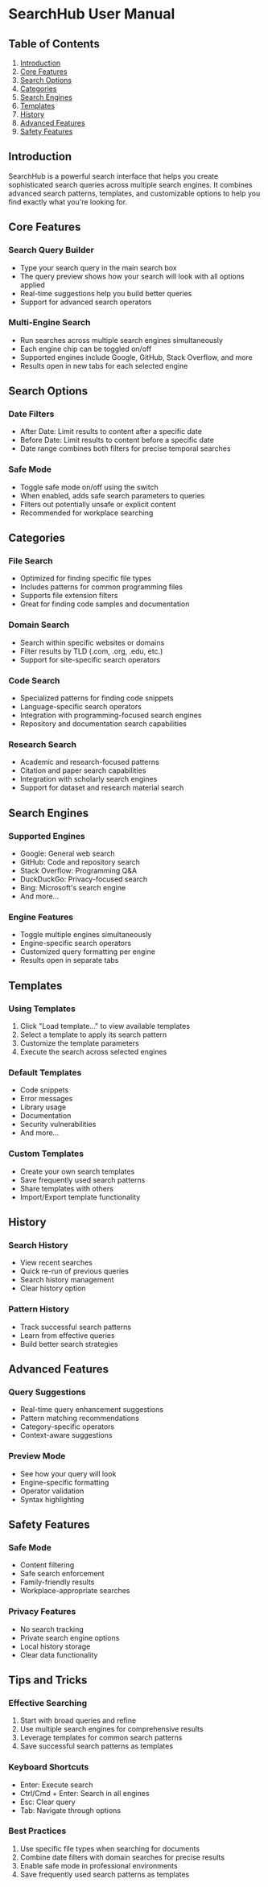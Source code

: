 # SearchHub User Manual

## Table of Contents
1. [Introduction](#introduction)
2. [Core Features](#core-features)
3. [Search Options](#search-options)
4. [Categories](#categories)
5. [Search Engines](#search-engines)
6. [Templates](#templates)
7. [History](#history)
8. [Advanced Features](#advanced-features)
9. [Safety Features](#safety-features)

## Introduction
SearchHub is a powerful search interface that helps you create sophisticated search queries across multiple search engines. It combines advanced search patterns, templates, and customizable options to help you find exactly what you're looking for.

## Core Features

### Search Query Builder
- Type your search query in the main search box
- The query preview shows how your search will look with all options applied
- Real-time suggestions help you build better queries
- Support for advanced search operators

### Multi-Engine Search
- Run searches across multiple search engines simultaneously
- Each engine chip can be toggled on/off
- Supported engines include Google, GitHub, Stack Overflow, and more
- Results open in new tabs for each selected engine

## Search Options

### Date Filters
- After Date: Limit results to content after a specific date
- Before Date: Limit results to content before a specific date
- Date range combines both filters for precise temporal searches

### Safe Mode
- Toggle safe mode on/off using the switch
- When enabled, adds safe search parameters to queries
- Filters out potentially unsafe or explicit content
- Recommended for workplace searching

## Categories

### File Search
- Optimized for finding specific file types
- Includes patterns for common programming files
- Supports file extension filters
- Great for finding code samples and documentation

### Domain Search
- Search within specific websites or domains
- Filter results by TLD (.com, .org, .edu, etc.)
- Support for site-specific search operators

### Code Search
- Specialized patterns for finding code snippets
- Language-specific search operators
- Integration with programming-focused search engines
- Repository and documentation search capabilities

### Research Search
- Academic and research-focused patterns
- Citation and paper search capabilities
- Integration with scholarly search engines
- Support for dataset and research material search

## Search Engines

### Supported Engines
- Google: General web search
- GitHub: Code and repository search
- Stack Overflow: Programming Q&A
- DuckDuckGo: Privacy-focused search
- Bing: Microsoft's search engine
- And more...

### Engine Features
- Toggle multiple engines simultaneously
- Engine-specific search operators
- Customized query formatting per engine
- Results open in separate tabs

## Templates

### Using Templates
1. Click "Load template..." to view available templates
2. Select a template to apply its search pattern
3. Customize the template parameters
4. Execute the search across selected engines

### Default Templates
- Code snippets
- Error messages
- Library usage
- Documentation
- Security vulnerabilities
- And more...

### Custom Templates
- Create your own search templates
- Save frequently used search patterns
- Share templates with others
- Import/Export template functionality

## History

### Search History
- View recent searches
- Quick re-run of previous queries
- Search history management
- Clear history option

### Pattern History
- Track successful search patterns
- Learn from effective queries
- Build better search strategies

## Advanced Features

### Query Suggestions
- Real-time query enhancement suggestions
- Pattern matching recommendations
- Category-specific operators
- Context-aware suggestions

### Preview Mode
- See how your query will look
- Engine-specific formatting
- Operator validation
- Syntax highlighting

## Safety Features

### Safe Mode
- Content filtering
- Safe search enforcement
- Family-friendly results
- Workplace-appropriate searches

### Privacy Features
- No search tracking
- Private search engine options
- Local history storage
- Clear data functionality

## Tips and Tricks

### Effective Searching
1. Start with broad queries and refine
2. Use multiple search engines for comprehensive results
3. Leverage templates for common search patterns
4. Save successful search patterns as templates

### Keyboard Shortcuts
- Enter: Execute search
- Ctrl/Cmd + Enter: Search in all engines
- Esc: Clear query
- Tab: Navigate through options

### Best Practices
1. Use specific file types when searching for documents
2. Combine date filters with domain searches for precise results
3. Enable safe mode in professional environments
4. Save frequently used search patterns as templates
